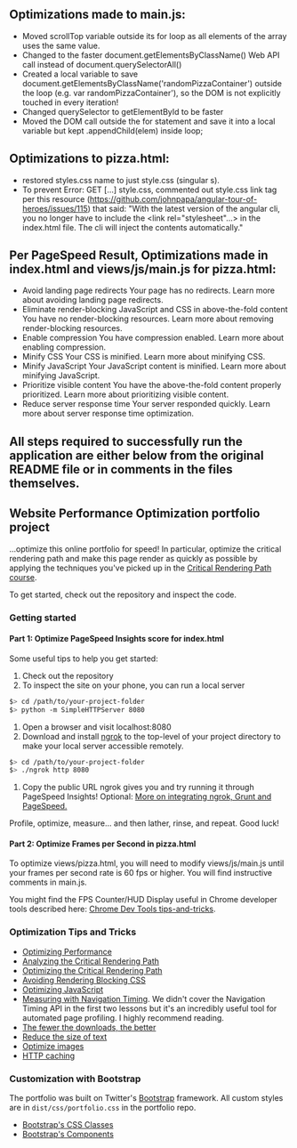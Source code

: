 ## Optimizations made to main.js:
* Moved scrollTop variable outside its for loop as all elements of the array uses the same value. 
* Changed to the faster document.getElementsByClassName() Web API call instead of document.querySelectorAll()
* Created a local variable to save document.getElementsByClassName('randomPizzaContainer') outside the loop (e.g. var randomPizzaContainer'), so the DOM is not explicitly touched in every iteration!
* Changed querySelector to getElementById to be faster
* Moved the DOM call outside the for statement and save it into a local variable but kept .appendChild(elem) inside loop;

## Optimizations to pizza.html:
* restored styles.css name to just style.css (singular s). 
* To prevent Error: GET [...] style.css, commented out style.css link tag per this resource (https://github.com/johnpapa/angular-tour-of-heroes/issues/115) that said: "With the latest version of the angular cli, you no longer have to include the <link rel="stylesheet"...> in the index.html file. The cli will inject the contents automatically."

## Per PageSpeed Result, Optimizations made in index.html and views/js/main.js for pizza.html:

* Avoid landing page redirects
Your page has no redirects. Learn more about avoiding landing page redirects.
* Eliminate render-blocking JavaScript and CSS in above-the-fold content
You have no render-blocking resources. Learn more about removing render-blocking resources.
* Enable compression
You have compression enabled. Learn more about enabling compression.
* Minify CSS
Your CSS is minified. Learn more about minifying CSS.
* Minify JavaScript
Your JavaScript content is minified. Learn more about minifying JavaScript.
* Prioritize visible content
You have the above-the-fold content properly prioritized. Learn more about prioritizing visible content.
* Reduce server response time
Your server responded quickly. Learn more about server response time optimization.

## All steps required to successfully run the application are either below from the original README file or in comments in the files themselves. 

## Website Performance Optimization portfolio project

...optimize this online portfolio for speed! In particular, optimize the critical rendering path and make this page render as quickly as possible by applying the techniques you've picked up in the [Critical Rendering Path course](https://www.udacity.com/course/ud884).

To get started, check out the repository and inspect the code.

### Getting started

#### Part 1: Optimize PageSpeed Insights score for index.html

Some useful tips to help you get started:

1. Check out the repository
1. To inspect the site on your phone, you can run a local server

  ```bash
  $> cd /path/to/your-project-folder
  $> python -m SimpleHTTPServer 8080
  ```

1. Open a browser and visit localhost:8080
1. Download and install [ngrok](https://ngrok.com/) to the top-level of your project directory to make your local server accessible remotely.

  ``` bash
  $> cd /path/to/your-project-folder
  $> ./ngrok http 8080
  ```

1. Copy the public URL ngrok gives you and try running it through PageSpeed Insights! Optional: [More on integrating ngrok, Grunt and PageSpeed.](http://www.jamescryer.com/2014/06/12/grunt-pagespeed-and-ngrok-locally-testing/)

Profile, optimize, measure... and then lather, rinse, and repeat. Good luck!

#### Part 2: Optimize Frames per Second in pizza.html

To optimize views/pizza.html, you will need to modify views/js/main.js until your frames per second rate is 60 fps or higher. You will find instructive comments in main.js.

You might find the FPS Counter/HUD Display useful in Chrome developer tools described here: [Chrome Dev Tools tips-and-tricks](https://developer.chrome.com/devtools/docs/tips-and-tricks).

### Optimization Tips and Tricks
* [Optimizing Performance](https://developers.google.com/web/fundamentals/performance/ "web performance")
* [Analyzing the Critical Rendering Path](https://developers.google.com/web/fundamentals/performance/critical-rendering-path/analyzing-crp.html "analyzing crp")
* [Optimizing the Critical Rendering Path](https://developers.google.com/web/fundamentals/performance/critical-rendering-path/optimizing-critical-rendering-path.html "optimize the crp!")
* [Avoiding Rendering Blocking CSS](https://developers.google.com/web/fundamentals/performance/critical-rendering-path/render-blocking-css.html "render blocking css")
* [Optimizing JavaScript](https://developers.google.com/web/fundamentals/performance/critical-rendering-path/adding-interactivity-with-javascript.html "javascript")
* [Measuring with Navigation Timing](https://developers.google.com/web/fundamentals/performance/critical-rendering-path/measure-crp.html "nav timing api"). We didn't cover the Navigation Timing API in the first two lessons but it's an incredibly useful tool for automated page profiling. I highly recommend reading.
* <a href="https://developers.google.com/web/fundamentals/performance/optimizing-content-efficiency/eliminate-downloads.html">The fewer the downloads, the better</a>
* <a href="https://developers.google.com/web/fundamentals/performance/optimizing-content-efficiency/optimize-encoding-and-transfer.html">Reduce the size of text</a>
* <a href="https://developers.google.com/web/fundamentals/performance/optimizing-content-efficiency/image-optimization.html">Optimize images</a>
* <a href="https://developers.google.com/web/fundamentals/performance/optimizing-content-efficiency/http-caching.html">HTTP caching</a>

### Customization with Bootstrap
The portfolio was built on Twitter's <a href="http://getbootstrap.com/">Bootstrap</a> framework. All custom styles are in `dist/css/portfolio.css` in the portfolio repo.

* <a href="http://getbootstrap.com/css/">Bootstrap's CSS Classes</a>
* <a href="http://getbootstrap.com/components/">Bootstrap's Components</a>
